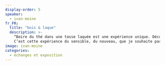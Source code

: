 ```yaml
---
display-order: 5
speaker:
  - ivan-moine
fr_FR:
  title: "bois & laque"
  description: >-
    “Boire du thé dans une tasse laquée est une expérience unique. Découvrir que l’on ne s’y brûle pas les doigts est une surprise, sentir sa souplesse un étonnement, et la douceur sur les lèvres, un vrai bonheur.
    C’est cette expérience du sensible, du nouveau, que je souhaite partager avec le public.“<br>
image: ivan-moine
categories:
  - échanges et exposition
---
```


